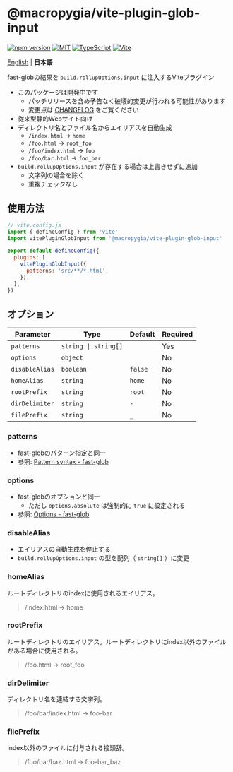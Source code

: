 # @macropygia/vite-plugin-glob-input

[![npm version](https://img.shields.io/npm/v/@macropygia/vite-plugin-glob-input.svg?style=flat-square)](https://www.npmjs.com/package/@macropygia/vite-plugin-glob-input)
[![MIT](https://img.shields.io/npm/l/@macropygia/vite-plugin-glob-input?style=flat-square)](./LICENSE)
[![TypeScript](https://img.shields.io/badge/TypeScript-3178c6?style=flat-square&logo=typescript&logoColor=white)](https://www.typescriptlang.org/)
[![Vite](https://img.shields.io/badge/Vite-646cff?style=flat-square&logo=Vite&logoColor=white)](https://vitejs.dev/)

[English](README.md) | **日本語**

fast-globの結果を `build.rollupOptions.input` に注入するViteプラグイン

- このパッケージは開発中です
    - パッチリリースを含め予告なく破壊的変更が行われる可能性があります
    - 変更点は [CHANGELOG](CHANGELOG.md) をご覧ください
- 従来型静的Webサイト向け
- ディレクトリ名とファイル名からエイリアスを自動生成
    - `/index.html` -> `home`
    - `/foo.html` -> `root_foo`
    - `/foo/index.html` -> `foo`
    - `/foo/bar.html` -> `foo_bar`
- `build.rollupOptions.input` が存在する場合は上書きせずに追加
    - 文字列の場合を除く
    - 重複チェックなし

## 使用方法

```js
// vite.config.js
import { defineConfig } from 'vite'
import vitePluginGlobInput from '@macropygia/vite-plugin-glob-input'

export default defineConfig({
  plugins: [
    vitePluginGlobInput({
      patterns: 'src/**/*.html',
    }),
  ],
})
```

## オプション

| Parameter      | Type                 | Default | Required |
| -------------- | -------------------- | ------- | -------- |
| `patterns`     | `string \| string[]` |         | Yes      |
| `options`      | `object`             |         | No       |
| `disableAlias` | `boolean`            | `false` | No       |
| `homeAlias`    | `string`             | `home`  | No       |
| `rootPrefix`   | `string`             | `root`  | No       |
| `dirDelimiter` | `string`             | `-`     | No       |
| `filePrefix`   | `string`             | `_`     | No       |

### patterns

- fast-globのパターン指定と同一
- 参照: [Pattern syntax - fast-glob](https://github.com/mrmlnc/fast-glob#pattern-syntax)

### options

- fast-globのオプションと同一
    - ただし `options.absolute` は強制的に `true` に設定される
- 参照: [Options - fast-glob](https://github.com/mrmlnc/fast-glob#options-3)

### disableAlias

- エイリアスの自動生成を停止する
- `build.rollupOptions.input` の型を配列（ `string[]` ）に変更

### homeAlias

ルートディレクトリのindexに使用されるエイリアス。

> /index.html -> home

### rootPrefix

ルートディレクトリのエイリアス。ルートディレクトリにindex以外のファイルがある場合に使用される。

> /foo.html -> root_foo

### dirDelimiter

ディレクトリ名を連結する文字列。

> /foo/bar/index.html -> foo-bar

### filePrefix

index以外のファイルに付与される接頭辞。

> /foo/bar/baz.html -> foo-bar_baz
